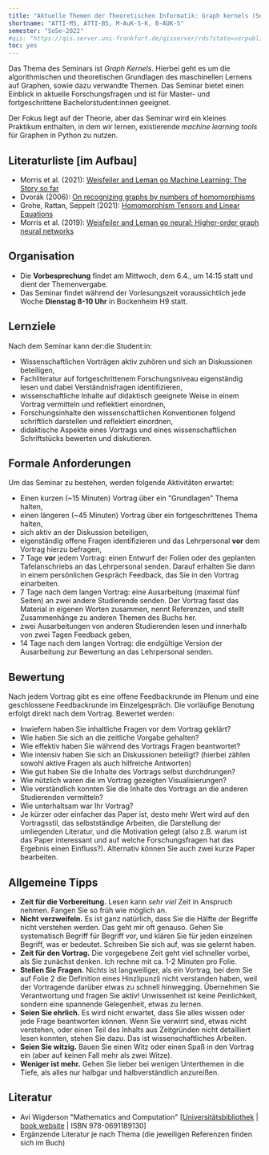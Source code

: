```yaml
---
title: "Aktuelle Themen der Theoretischen Informatik: Graph kernels (Seminar)"
shortname: "ATTI-MS, ATTI-BS, M-AuK-S-K, B-AUK-S"
semester: "SoSe-2022"
#qis: "https://qis.server.uni-frankfurt.de/qisserver/rds?state=verpublish&status=init&vmfile=no&publishid=326013&moduleCall=webInfo&publishConfFile=webInfo&publishSubDir=veranstaltung"
toc: yes
---
```


Das Thema des Seminars ist _Graph Kernels_. Hierbei geht es um die algorithmischen und theoretischen Grundlagen des maschinellen Lernens auf Graphen, sowie dazu verwandte Themen. Das Seminar bietet einen Einblick in aktuelle Forschungsfragen und ist für Master- und fortgeschrittene Bachelorstudent:innen geeignet.

Der Fokus liegt auf der Theorie, aber das Seminar wird ein kleines Praktikum enthalten, in dem wir lernen, existierende _machine learning tools_ für Graphen in Python zu nutzen.

## Literaturliste [im Aufbau]

- Morris et al. (2021): [Weisfeiler and Leman go Machine Learning: The Story so far](https://arxiv.org/pdf/2112.09992.pdf)
- Dvorák (2006): [On recognizing graphs by numbers of homomorphisms](https://iti.mff.cuni.cz/series/2006/287.pdf)
- Grohe, Rattan, Seppelt (2021): [Homomorphism Tensors and Linear Equations](https://arxiv.org/pdf/2111.11313.pdf)
- Morris et al. (2019): [Weisfeiler and Leman go neural: Higher-order graph neural networks](https://arxiv.org/pdf/1810.02244.pdf)

## Organisation

- Die **Vorbesprechung** findet am Mittwoch, dem 6.4., um 14:15 statt und dient der Themenvergabe.
- Das Seminar findet während der Vorlesungszeit voraussichtlich jede Woche **Dienstag 8-10 Uhr** in Bockenheim H9 statt.

## Lernziele

Nach dem Seminar kann der:die Student:in:

- Wissenschaftlichen Vorträgen aktiv zuhören und sich an Diskussionen beteiligen,
- Fachliteratur auf fortgeschrittenem Forschungsniveau eigenständig lesen und dabei Verständnisfragen identifizieren,
- wissenschaftliche Inhalte auf didaktisch geeignete Weise in einem Vortrag vermitteln und reflektiert einordnen,
- Forschungsinhalte den wissenschaftlichen Konventionen folgend schriftlich darstellen und reflektiert einordnen,
- didaktische Aspekte eines Vortrags und eines wissenschaftlichen Schriftstücks bewerten und diskutieren.

## Formale Anforderungen

Um das Seminar zu bestehen, werden folgende Aktivitäten erwartet:

- Einen kurzen (~15 Minuten) Vortrag über ein "Grundlagen" Thema halten,
- einen längeren (~45 Minuten) Vortrag über ein fortgeschrittenes Thema halten,
- sich aktiv an der Diskussion beteiligen,
- eigenständig offene Fragen identifizieren und das Lehrpersonal **vor** dem Vortrag hierzu befragen,
- 7 Tage **vor** jedem Vortrag: einen Entwurf der Folien oder des geplanten Tafelanschriebs an das Lehrpersonal senden. Darauf erhalten Sie dann in einem persönlichen Gespräch Feedback, das Sie in den Vortrag einarbeiten.
- 7 Tage nach dem langen Vortrag: eine Ausarbeitung (maximal fünf Seiten) an zwei andere Studierende senden. Der Vortrag fasst das Material in eigenen Worten zusammen, nennt Referenzen, und stellt Zusammenhänge zu anderen Themen des Buchs her.
- zwei Ausarbeitungen von anderen Studierenden lesen und innerhalb von zwei Tagen Feedback geben,
- 14 Tage nach dem langen Vortrag: die endgültige Version der Ausarbeitung zur Bewertung an das Lehrpersonal senden.

## Bewertung

Nach jedem Vortrag gibt es eine offene Feedbackrunde im Plenum und eine geschlossene Feedbackrunde im Einzelgespräch. Die vorläufige Benotung erfolgt direkt nach dem Vortrag. Bewertet werden:

- Inwiefern haben Sie inhaltliche Fragen vor dem Vortrag geklärt?
- Wie haben Sie sich an die zeitliche Vorgabe gehalten?
- Wie effektiv haben Sie während des Vortrags Fragen beantwortet?
- Wie intensiv haben Sie sich an Diskussionen beteiligt? (hierbei zählen sowohl aktive Fragen als auch hilfreiche Antworten)
- Wie gut haben Sie die Inhalte des Vortrags selbst durchdrungen?
- Wie nützlich waren die im Vortrag gezeigten Visualisierungen?
- Wie verständlich konnten Sie die Inhalte des Vortrags an die anderen Studierenden vermitteln?
- Wie unterhaltsam war Ihr Vortrag?
- Je kürzer oder einfacher das Paper ist, desto mehr Wert wird auf den Vortragsstil, das selbstständige Arbeiten, die Darstellung der umliegenden Literatur, und die Motivation gelegt (also z.B. warum ist das Paper interessant und auf welche Forschungsfragen hat das Ergebnis einen Einfluss?). Alternativ können Sie auch zwei kurze Paper bearbeiten.

## Allgemeine Tipps

- **Zeit für die Vorbereitung.** Lesen kann *sehr viel* Zeit in Anspruch nehmen. Fangen Sie so früh wie möglich an.
- **Nicht verzweifeln.** Es ist ganz natürlich, dass Sie die Hälfte der Begriffe nicht verstehen werden. Das geht mir oft genauso. Gehen Sie systematisch Begriff für Begriff vor, und klären Sie für jeden einzelnen Begriff, was er bedeutet. Schreiben Sie sich auf, was sie gelernt haben.
- **Zeit für den Vortrag.** Die vorgegebene Zeit geht viel schneller vorbei, als Sie zunächst denken. Ich rechne mit ca. 1-2 Minuten pro Folie.
- **Stellen Sie Fragen.** Nichts ist langweiliger, als ein Vortrag, bei dem Sie auf Folie 2 die Definition eines Hinzlipunzli nicht verstanden haben, weil der Vortragende darüber etwas zu schnell hinwegging. Übernehmen Sie Verantwortung und fragen Sie aktiv! Unwissenheit ist keine Peinlichkeit, sondern eine spannende Gelegenheit, etwas zu lernen.
- **Seien Sie ehrlich.** Es wird nicht erwartet, dass Sie alles wissen oder jede Frage beantworten können. Wenn Sie verwirrt sind, etwas nicht verstehen, oder einen Teil des Inhalts aus Zeitgründen nicht detailliert lesen konnten, stehen Sie dazu. Das ist wissenschaftliches Arbeiten.
- **Seien Sie witzig.** Bauen Sie einen Witz oder einen Spaß in den Vortrag ein (aber auf keinen Fall mehr als zwei Witze).
- **Weniger ist mehr.** Gehen Sie lieber bei wenigen Unterthemen in die Tiefe, als alles nur halbgar und halbverständlich anzureißen.

## Literatur

- Avi Wigderson "Mathematics and Computation" [[Universitätsbibliothek](https://hds.hebis.de/ubffm/Record/HEB455451966) | [book website](https://www.math.ias.edu/avi/book) | ISBN 978-0691189130]
- Ergänzende Literatur je nach Thema (die jeweiligen Referenzen finden sich im Buch)
